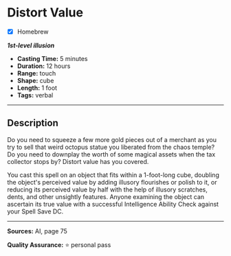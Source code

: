 # Distort Value
- [x] Homebrew

***1st-level illusion***
- **Casting Time:** 5 minutes
- **Duration:** 12 hours
- **Range:** touch
- **Shape:** cube
- **Length:** 1 foot
- **Tags:** verbal

---

## Description
Do you need to squeeze a few more gold pieces out of a merchant as you try to sell that weird octopus statue you liberated from the chaos temple? Do you need to downplay the worth of some magical assets when the tax collector stops by? Distort value has you covered.

You cast this spell on an object that fits within a 1-foot-long cube, doubling the object's perceived value by adding illusory flourishes or polish to it, or reducing its perceived value by half with the help of illusory scratches, dents, and other unsightly features.
Anyone examining the object can ascertain its true value with a successful Intelligence Ability Check against your Spell Save DC.

---

**Sources:** AI, page 75

**Quality Assurance:** :star: personal pass

